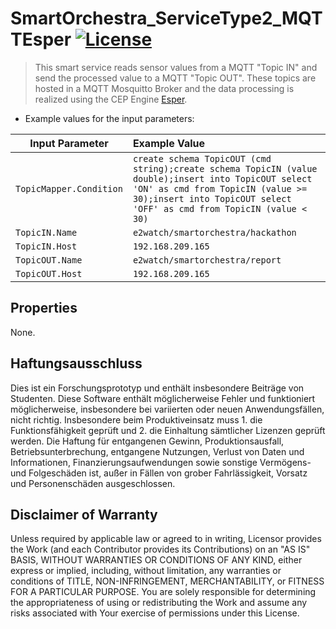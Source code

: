# SmartOrchestra_ServiceType2_MQTTEsper [![License](https://img.shields.io/badge/License-Apache%202.0-blue.svg)](https://opensource.org/licenses/Apache-2.0)

> This smart service reads sensor values from a MQTT "Topic IN" and send the processed value to a MQTT "Topic OUT". These topics are hosted in a MQTT Mosquitto Broker and the data processing is realized using the CEP Engine [Esper](http://www.espertech.com/esper/).

- Example values for the input parameters:

| Input Parameter | Example Value |
| --------------- |:--------------|
|`TopicMapper.Condition`| `create schema TopicOUT (cmd string);create schema TopicIN (value double);insert into TopicOUT select 'ON' as cmd from TopicIN (value >= 30);insert into TopicOUT select 'OFF' as cmd from TopicIN (value < 30)`|
|`TopicIN.Name`| `e2watch/smartorchestra/hackathon`|
|`TopicIN.Host`| `192.168.209.165`|
|`TopicOUT.Name`| `e2watch/smartorchestra/report`|
|`TopicOUT.Host`| `192.168.209.165`|

## Properties

None.

## Haftungsausschluss

Dies ist ein Forschungsprototyp und enthält insbesondere Beiträge von Studenten.
Diese Software enthält möglicherweise Fehler und funktioniert möglicherweise, insbesondere bei variierten oder neuen Anwendungsfällen, nicht richtig.
Insbesondere beim Produktiveinsatz muss 1. die Funktionsfähigkeit geprüft und 2. die Einhaltung sämtlicher Lizenzen geprüft werden.
Die Haftung für entgangenen Gewinn, Produktionsausfall, Betriebsunterbrechung, entgangene Nutzungen, Verlust von Daten und Informationen, Finanzierungsaufwendungen sowie sonstige Vermögens- und Folgeschäden ist, außer in Fällen von grober Fahrlässigkeit, Vorsatz und Personenschäden ausgeschlossen.

## Disclaimer of Warranty

Unless required by applicable law or agreed to in writing, Licensor provides the Work (and each Contributor
provides its Contributions) on an "AS IS" BASIS, WITHOUT WARRANTIES OR CONDITIONS OF ANY KIND, either express
or implied, including, without limitation, any warranties or conditions of TITLE, NON-INFRINGEMENT,
MERCHANTABILITY, or FITNESS FOR A PARTICULAR PURPOSE. You are solely responsible for determining the
appropriateness of using or redistributing the Work and assume any risks associated with Your exercise of
permissions under this License.
